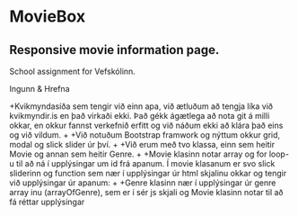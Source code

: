 # MovieBox
## Responsive movie information page.
School assignment for Vefskólinn.

Ingunn & Hrefna

+Kvikmyndasíða sem tengir við einn apa, við ætluðum að tengja líka við kvikmyndir.is en það virkaði ekki. Það gékk ágætlega að nota git á milli okkar, en okkur fannst verkefnið erfitt og við náðum ekki að klára það eins og við vildum.
+
+Við notuðum Bootstrap framwork og nýttum okkur grid, modal og slick slider úr því.
+
+Við erum með tvo klassa, einn sem heitir Movie og annan sem heitir Genre.
+
+Movie klasinn notar array og for loop-u til að ná í upplýsingar um id frá apanum. Í movie klasanum er svo slick sliderinn og function sem nær í upplýsingar úr html skjalinu okkar og tengir við upplýsingar úr apanum:
+
+Genre klasinn nær í upplýsingar úr genre array inu (arrayOfGenre), sem er í sér js skjali og Movie klasinn notar til að fá réttar upplýsingar
